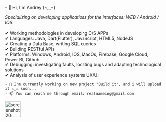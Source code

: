 <div dir="ltr">
    <p>- 👋 Hi, I'm Andrey (¬‿¬)<p>
        <i> Specializing on developing applications for the interfaces: WEB / Android / IOS.</i>
        <br><br>
        ✔ Working methodologies in developing C/S APPs <br>
        ✔ Languages: Java, Dart(Flutter), JavaScript, HTML5, NodeJS<br>
        ✔ Creating a Data Base, writing SQL queries<br>
        ✔ Building RESTful APIs<br>
        ✔ Platforms: Windows, Android, IOS, MacOs, Firebase, Google Cloud, Power BI, Github <br>
        ✔ Debugging: investigating faults, locating bugs and adapting technological solutions <br>
        ✔ Analysis of user experience systems UX/UI <br>
    </p>

    - 🌱 I'm currently working on new project "Build it", and i will upload it ♨_♨ soon...
    - 📫 You can reach me through email: realnameing@gmail.com
</div>

<img  height="50;" title="screenshot 20;" src="https://user-images.githubusercontent.com/16803977/201543223-5d416fc6-8e40-4154-bf61-1bb3d943d11b.png">
